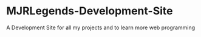 # MJRLegends-Development-Site
A Development Site for all my projects and to learn more web programming
